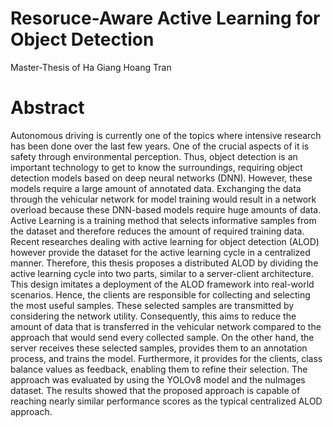 # Resoruce-Aware Active Learning for Object Detection 

Master-Thesis of Ha Giang Hoang Tran

# Abstract
Autonomous driving is currently one of the topics where intensive research has been done over the last
few years. One of the crucial aspects of it is safety through environmental perception. Thus, object
detection is an important technology to get to know the surroundings, requiring object detection models
based on deep neural networks (DNN). However, these models require a large amount of annotated
data. Exchanging the data through the vehicular network for model training would result in a network
overload because these DNN-based models require huge amounts of data.
Active Learning is a training method that selects informative samples from the dataset and therefore
reduces the amount of required training data. Recent researches dealing with active learning for object
detection (ALOD) however provide the dataset for the active learning cycle in a centralized manner.
Therefore, this thesis proposes a distributed ALOD by dividing the active learning cycle into two parts,
similar to a server-client architecture. This design imitates a deployment of the ALOD framework into
real-world scenarios. Hence, the clients are responsible for collecting and selecting the most useful
samples. These selected samples are transmitted by considering the network utility. Consequently, this
aims to reduce the amount of data that is transferred in the vehicular network compared to the approach
that would send every collected sample. On the other hand, the server receives these selected samples,
provides them to an annotation process, and trains the model. Furthermore, it provides for the clients,
class balance values as feedback, enabling them to refine their selection. The approach was evaluated by
using the YOLOv8 model and the nuImages dataset. The results showed that the proposed approach is
capable of reaching nearly similar performance scores as the typical centralized ALOD approach.
